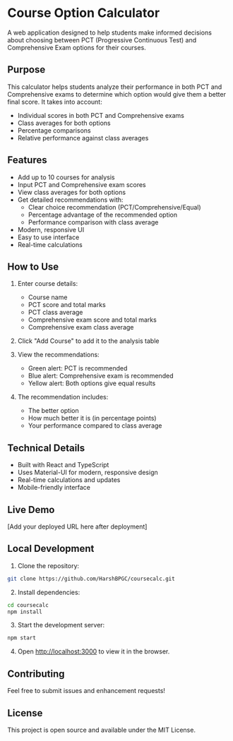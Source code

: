 # Course Option Calculator

A web application designed to help students make informed decisions about choosing between PCT (Progressive Continuous Test) and Comprehensive Exam options for their courses.

## Purpose

This calculator helps students analyze their performance in both PCT and Comprehensive exams to determine which option would give them a better final score. It takes into account:
- Individual scores in both PCT and Comprehensive exams
- Class averages for both options
- Percentage comparisons
- Relative performance against class averages

## Features

- Add up to 10 courses for analysis
- Input PCT and Comprehensive exam scores
- View class averages for both options
- Get detailed recommendations with:
  - Clear choice recommendation (PCT/Comprehensive/Equal)
  - Percentage advantage of the recommended option
  - Performance comparison with class average
- Modern, responsive UI
- Easy to use interface
- Real-time calculations

## How to Use

1. Enter course details:
   - Course name
   - PCT score and total marks
   - PCT class average
   - Comprehensive exam score and total marks
   - Comprehensive exam class average

2. Click "Add Course" to add it to the analysis table

3. View the recommendations:
   - Green alert: PCT is recommended
   - Blue alert: Comprehensive exam is recommended
   - Yellow alert: Both options give equal results

4. The recommendation includes:
   - The better option
   - How much better it is (in percentage points)
   - Your performance compared to class average

## Technical Details

- Built with React and TypeScript
- Uses Material-UI for modern, responsive design
- Real-time calculations and updates
- Mobile-friendly interface

## Live Demo

[Add your deployed URL here after deployment]

## Local Development

1. Clone the repository:
```bash
git clone https://github.com/HarshBPGC/coursecalc.git
```

2. Install dependencies:
```bash
cd coursecalc
npm install
```

3. Start the development server:
```bash
npm start
```

4. Open [http://localhost:3000](http://localhost:3000) to view it in the browser.

## Contributing

Feel free to submit issues and enhancement requests!

## License

This project is open source and available under the MIT License.
